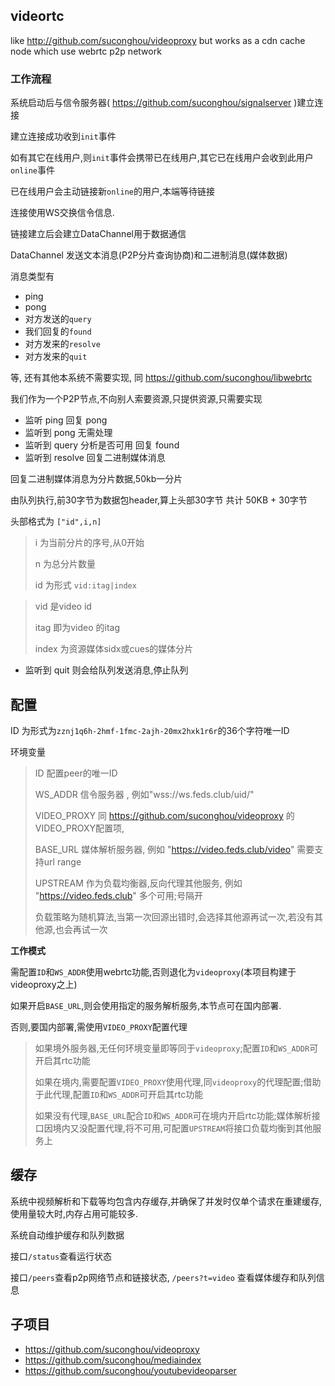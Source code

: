 ## videortc

like http://github.com/suconghou/videoproxy but works as a cdn cache node which use webrtc p2p network

### 工作流程

系统启动后与信令服务器( https://github.com/suconghou/signalserver )建立连接

建立连接成功收到`init`事件

如有其它在线用户,则`init`事件会携带已在线用户,其它已在线用户会收到此用户`online`事件

已在线用户会主动链接新`online`的用户,本端等待链接

连接使用WS交换信令信息.

链接建立后会建立DataChannel用于数据通信

DataChannel 发送文本消息(P2P分片查询协商)和二进制消息(媒体数据)


消息类型有

* ping
* pong
* 对方发送的`query`
* 我们回复的`found`
* 对方发来的`resolve`
* 对方发来的`quit`

等, 还有其他本系统不需要实现, 同 https://github.com/suconghou/libwebrtc

我们作为一个P2P节点,不向别人索要资源,只提供资源,只需要实现

* 监听 ping 回复 pong
* 监听到 pong 无需处理
* 监听到 query 分析是否可用 回复 found
* 监听到 resolve 回复二进制媒体消息

回复二进制媒体消息为分片数据,50kb一分片

由队列执行,前30字节为数据包header,算上头部30字节 共计 50KB + 30字节

头部格式为 `["id",i,n]`

> i 为当前分片的序号,从0开始
>
> n 为总分片数量
>
> id 为形式 `vid:itag|index`

> vid 是video id
>
> itag 即为video 的itag
>
> index 为资源媒体sidx或cues的媒体分片


* 监听到 quit 则会给队列发送消息,停止队列


## 配置

ID 为形式为`zznj1q6h-2hmf-1fmc-2ajh-20mx2hxk1r6r`的36个字符唯一ID

环境变量

> ID 配置peer的唯一ID
> 
> WS_ADDR 信令服务器 , 例如"wss://ws.feds.club/uid/"
>
> VIDEO_PROXY 同 https://github.com/suconghou/videoproxy 的VIDEO_PROXY配置项,
>
> BASE_URL 媒体解析服务器, 例如 "https://video.feds.club/video" 需要支持url range
>
> UPSTREAM 作为负载均衡器,反向代理其他服务, 例如 "https://video.feds.club" 多个可用;号隔开
>
> 负载策略为随机算法,当第一次回源出错时,会选择其他源再试一次,若没有其他源,也会再试一次

**工作模式**

需配置`ID`和`WS_ADDR`使用webrtc功能,否则退化为`videoproxy`(本项目构建于videoproxy之上)

如果开启`BASE_URL`,则会使用指定的服务解析服务,本节点可在国内部署.

否则,要国内部署,需使用`VIDEO_PROXY`配置代理

> 如果境外服务器,无任何环境变量即等同于`videoproxy`;配置`ID`和`WS_ADDR`可开启其rtc功能
>
> 如果在境内,需要配置`VIDEO_PROXY`使用代理,同`videoproxy`的代理配置;借助于此代理,配置`ID`和`WS_ADDR`可开启其rtc功能
>
> 如果没有代理,`BASE_URL`配合`ID`和`WS_ADDR`可在境内开启rtc功能;媒体解析接口因境内又没配置代理,将不可用,可配置`UPSTREAM`将接口负载均衡到其他服务上


## 缓存

系统中视频解析和下载等均包含内存缓存,并确保了并发时仅单个请求在重建缓存,使用量较大时,内存占用可能较多.

系统自动维护缓存和队列数据

接口`/status`查看运行状态

接口`/peers`查看p2p网络节点和链接状态, `/peers?t=video` 查看媒体缓存和队列信息



## 子项目

* https://github.com/suconghou/videoproxy
* https://github.com/suconghou/mediaindex
* https://github.com/suconghou/youtubevideoparser
